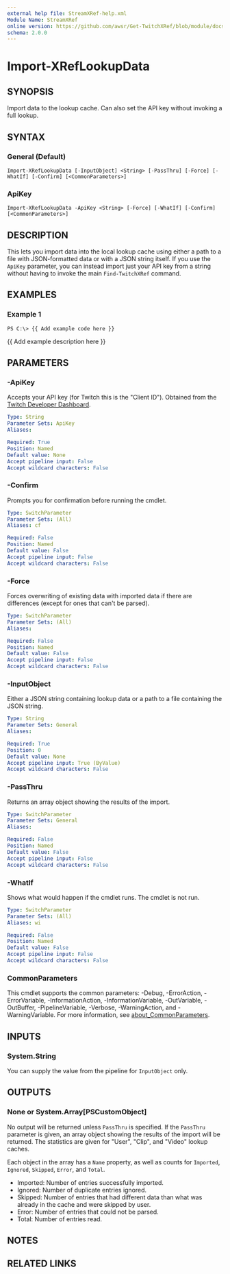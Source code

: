 ```yaml
---
external help file: StreamXRef-help.xml
Module Name: StreamXRef
online version: https://github.com/awsr/Get-TwitchXRef/blob/module/docs/Import-XRefLookupData.md
schema: 2.0.0
---
```


# Import-XRefLookupData

## SYNOPSIS
Import data to the lookup cache. Can also set the API key without invoking a full lookup.

## SYNTAX

### General (Default)
```
Import-XRefLookupData [-InputObject] <String> [-PassThru] [-Force] [-WhatIf] [-Confirm] [<CommonParameters>]
```

### ApiKey
```
Import-XRefLookupData -ApiKey <String> [-Force] [-WhatIf] [-Confirm] [<CommonParameters>]
```

## DESCRIPTION
This lets you import data into the local lookup cache using either a path to a file with JSON-formatted data or with a JSON string itself. If you use the `ApiKey` parameter, you can instead import just your API key from a string without having to invoke the main `Find-TwitchXRef` command.

## EXAMPLES

### Example 1
```
PS C:\> {{ Add example code here }}
```

{{ Add example description here }}

## PARAMETERS

### -ApiKey
Accepts your API key (for Twitch this is the "Client ID"). Obtained from the [Twitch Developer Dashboard](https://dev.twitch.tv/console/apps/).

```yaml
Type: String
Parameter Sets: ApiKey
Aliases:

Required: True
Position: Named
Default value: None
Accept pipeline input: False
Accept wildcard characters: False
```

### -Confirm
Prompts you for confirmation before running the cmdlet.

```yaml
Type: SwitchParameter
Parameter Sets: (All)
Aliases: cf

Required: False
Position: Named
Default value: False
Accept pipeline input: False
Accept wildcard characters: False
```

### -Force
Forces overwriting of existing data with imported data if there are differences (except for ones that can't be parsed).

```yaml
Type: SwitchParameter
Parameter Sets: (All)
Aliases:

Required: False
Position: Named
Default value: False
Accept pipeline input: False
Accept wildcard characters: False
```

### -InputObject
Either a JSON string containing lookup data or a path to a file containing the JSON string.

```yaml
Type: String
Parameter Sets: General
Aliases:

Required: True
Position: 0
Default value: None
Accept pipeline input: True (ByValue)
Accept wildcard characters: False
```

### -PassThru
Returns an array object showing the results of the import.

```yaml
Type: SwitchParameter
Parameter Sets: General
Aliases:

Required: False
Position: Named
Default value: False
Accept pipeline input: False
Accept wildcard characters: False
```

### -WhatIf
Shows what would happen if the cmdlet runs.
The cmdlet is not run.

```yaml
Type: SwitchParameter
Parameter Sets: (All)
Aliases: wi

Required: False
Position: Named
Default value: False
Accept pipeline input: False
Accept wildcard characters: False
```

### CommonParameters
This cmdlet supports the common parameters: -Debug, -ErrorAction, -ErrorVariable, -InformationAction, -InformationVariable, -OutVariable, -OutBuffer, -PipelineVariable, -Verbose, -WarningAction, and -WarningVariable. For more information, see [about_CommonParameters](http://go.microsoft.com/fwlink/?LinkID=113216).

## INPUTS

### System.String

You can supply the value from the pipeline for `InputObject` only.

## OUTPUTS

### None or System.Array[PSCustomObject]

No output will be returned unless `PassThru` is specified. If the `PassThru` parameter is given, an array object showing the results of the import will be returned. The statistics are given for "User", "Clip", and "Video" lookup caches.

Each object in the array has a `Name` property, as well as counts for `Imported`, `Ignored`, `Skipped`, `Error`, and `Total`.

* Imported: Number of entries successfully imported.
* Ignored: Number of duplicate entries ignored.
* Skipped: Number of entries that had different data than what was already in the cache and were skipped by user.
* Error: Number of entries that could not be parsed.
* Total: Number of entries read.

## NOTES

## RELATED LINKS
